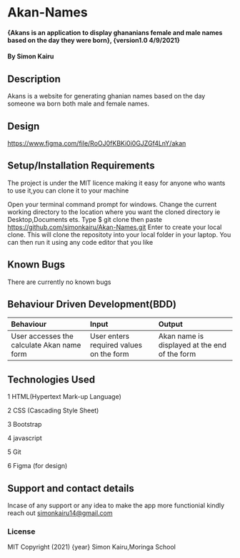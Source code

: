 # Akan-Names
#### {Akans is an application to display ghananians female and male names based on the day they were born}, {version1.0 4/9/2021}
#### By Simon Kairu
## Description
Akans is a website for generating ghanian names based on the day someone wa born both male and female names.
## Design
https://www.figma.com/file/RoOJ0fKBKi0i0GJZGf4LnY/akan
## Setup/Installation Requirements
The project is under the MIT licence making it easy for anyone who wants to use it,you can clone it to your machine

Open your terminal command prompt for windows.
Change the current working directory to the location where you want the cloned directory ie Desktop,Documents ets.
Type $ git clone then paste https://github.com/simonkairu/Akan-Names.git
Enter to create your local clone.
This will clone the repositoty into your local folder in your laptop.
You can then run it using any code editor that you like
## Known Bugs
There are currently no known bugs 

## Behaviour Driven Development(BDD)
|Behaviour| Input| Output|
|:--------|:-----|:------|
|User accesses the calculate Akan name form | User enters required values on the form | Akan name is displayed at the end of the form|
## Technologies Used
1 HTML(Hypertext Mark-up Language)

2 CSS (Cascading Style Sheet)

3 Bootstrap

4 javascript

5 Git

6 Figma (for design)



## Support and contact details
Incase of any support or any idea to make the app more functionial kindly reach out simonkairu14@gmail.com

### License
MIT
Copyright (2021) {year} Simon Kairu,Moringa School